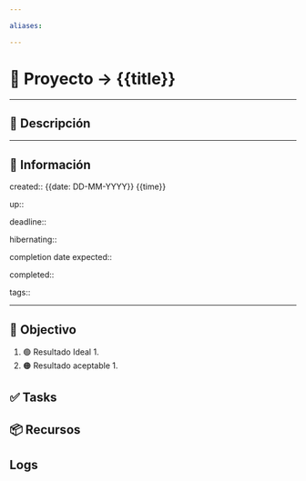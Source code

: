 ```yaml
---

aliases: 

---
```


# 🚀 Proyecto -> {{title}}

___

## 🧾 Descripción



---

## 📢 Información

created:: {{date: DD-MM-YYYY}} {{time}}

up::

deadline::

hibernating::

completion date expected::

completed::

tags::

___

## 🎯 Objectivo

1. 🟢 Resultado Ideal
	1.
2. 🟠 Resultado aceptable
	1.

## ✅ Tasks


## 📦 Recursos


## Logs
